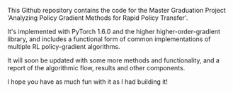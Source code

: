 This Github repository contains the code for the Master Graduation Project 'Analyzing Policy Gradient Methods for Rapid Policy Transfer'.

It's implemented with PyTorch 1.6.0 and the higher higher-order-gradient library, and includes a functional form of common implementations of multiple RL policy-gradient algorithms.

It will soon be updated with some more methods and functionality, and a report of the algorithmic flow, results and other components.

I hope you have as much fun with it as I had building it!
